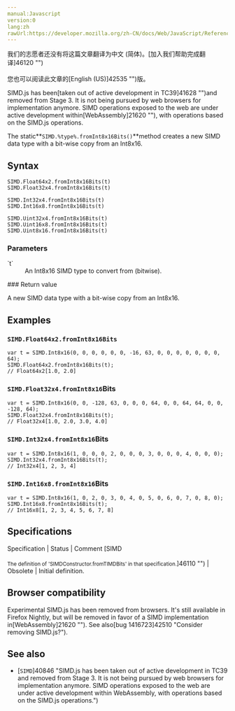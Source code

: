 ```yaml
---
manual:Javascript
version:0
lang:zh
rawUrl:https://developer.mozilla.org/zh-CN/docs/Web/JavaScript/Reference/Global_Objects/SIMD/fromInt8x16Bits
---
```




<bdi>我们的志愿者还没有将这篇文章翻译为<bdi>中文 (简体)</bdi>。[加入我们帮助完成翻译]46120 "")<br></br>您也可以阅读此文章的[English (US)]42535 "")版。</bdi>






SIMD.js has been[taken out of active development in TC39]41628 "")and removed from Stage 3. It is not being pursued by web browsers for implementation anymore. SIMD operations exposed to the web are under active development within[WebAssembly]21620 ""), with operations based on the SIMD.js operations.



The static**`SIMD.%type%.fromInt8x16Bits()`**method creates a new SIMD data type with a bit-wise copy from an Int8x16.


## Syntax<a name="Syntax"></a>

```
SIMD.Float64x2.fromInt8x16Bits(t)
SIMD.Float32x4.fromInt8x16Bits(t)

SIMD.Int32x4.fromInt8x16Bits(t)
SIMD.Int16x8.fromInt8x16Bits(t)

SIMD.Uint32x4.fromInt8x16Bits(t)
SIMD.Uint16x8.fromInt8x16Bits(t)
SIMD.Uint8x16.fromInt8x16Bits(t)

```

### Parameters<a name="Parameters"></a>
<dl><dt id=''>`t`</dt><dd>An Int8x16 SIMD type to convert from (bitwise).</dd></dl>
### Return value<a name="Return_value"></a>


A new SIMD data type with a bit-wise copy from an Int8x16.


## Examples<a name="Examples"></a>

### `SIMD.Float64x2.fromInt8x16Bits`<a name="SIMD.Float64x2.fromInt8x16Bits"></a>

```
var t = SIMD.Int8x16(0, 0, 0, 0, 0, 0, -16, 63, 0, 0, 0, 0, 0, 0, 0, 64);
SIMD.Float64x2.fromInt8x16Bits(t);
// Float64x2[1.0, 2.0]
```

### `SIMD.Float32x4.fromInt8x16`Bits<a name="SIMD.Float32x4.fromInt8x16Bits"></a>

```
var t = SIMD.Int8x16(0, 0, -128, 63, 0, 0, 0, 64, 0, 0, 64, 64, 0, 0, -128, 64);
SIMD.Float32x4.fromInt8x16Bits(t);
// Float32x4[1.0, 2.0, 3.0, 4.0]
```

### `SIMD.Int32x4.fromInt8x16`Bits<a name="SIMD.Int32x4.fromInt8x16Bits"></a>

```
var t = SIMD.Int8x16(1, 0, 0, 0, 2, 0, 0, 0, 3, 0, 0, 0, 4, 0, 0, 0);
SIMD.Int32x4.fromInt8x16Bits(t);
// Int32x4[1, 2, 3, 4]
```

### `SIMD.Int16x8.fromInt8x16`Bits<a name="SIMD.Int16x8.fromInt8x16Bits"></a>

```
var t = SIMD.Int8x16(1, 0, 2, 0, 3, 0, 4, 0, 5, 0, 6, 0, 7, 0, 8, 0);
SIMD.Int16x8.fromInt8x16Bits(t);
// Int16x8[1, 2, 3, 4, 5, 6, 7, 8]
```

## Specifications<a name="Specifications"></a>

Specification | Status | Comment 
[SIMD<br></br><small>The definition of &#39;SIMDConstructor.fromTIMDBits&#39; in that specification.</small>]46110 "") | Obsolete | Initial definition. 


## Browser compatibility<a name="Browser_compatibility"></a>


Experimental SIMD.js has been removed from browsers. It&#39;s still available in Firefox Nightly, but will be removed in favor of a SIMD implementation in[WebAssembly]21620 ""). See also[bug 1416723]42510 "Consider removing SIMD.js?").


## See also<a name="See_also"></a>

* [`SIMD`]40846 "SIMD.js has been taken out of active development in TC39 and removed from Stage 3. It is not being pursued by web browsers for implementation anymore. SIMD operations exposed to the web are under active development within WebAssembly, with operations based on the SIMD.js operations.")



